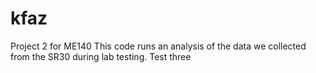 # kfaz
Project 2 for ME140
This code runs an analysis of the data we collected from the SR30 during lab testing.
Test three
